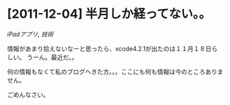 # [2011-12-04] 半月しか経ってない。。
_iPadアプリ, 技術_

情報があまり拾えないなーと思ったら、xcode4.2.1が出たのは１１月１８日らしい。
うーん。最近だ。。

何の情報もなくて私のブログへきた方。。。ここにも何も情報は今のところありません。

ごめんなさい。

